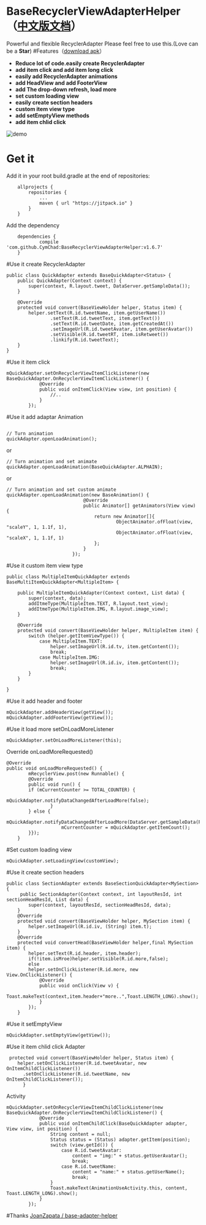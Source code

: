 # BaseRecyclerViewAdapterHelper（[中文版文档](https://github.com/CymChad/BaseRecyclerViewAdapterHelper/blob/master/README-cn.md)）
Powerful and flexible RecyclerAdapter 
Please feel free to use this.(Love can be a **Star**)
#Features（[download apk](https://github.com/CymChad/BaseRecyclerViewAdapterHelper/raw/master/demo_res/demo.apk)）
- **Reduce lot of code.easily create RecyclerAdapter**
- **add item click and add item long click**
- **easily add RecyclerAdapter animations**
- **add HeadView and add FooterView**
- **add The drop-down refresh, load more**
- **set custom loading view**
- **easily create section headers**
- **custom item view type**
- **add setEmptyView methods**
- **add item chlid click**

![demo](https://github.com/CymChad/BaseRecyclerViewAdapterHelper/blob/master/demo_res/demo.gif)
# Get it
Add it in your root build.gradle at the end of repositories:
```
	allprojects {
		repositories {
			...
			maven { url "https://jitpack.io" }
		}
	}
```
Add the dependency
```
	dependencies {
	        compile 'com.github.CymChad:BaseRecyclerViewAdapterHelper:v1.6.7'
	}
```

#Use it create RecyclerAdapter

```
public class QuickAdapter extends BaseQuickAdapter<Status> {
    public QuickAdapter(Context context) {
        super(context, R.layout.tweet, DataServer.getSampleData());
    }

    @Override
    protected void convert(BaseViewHolder helper, Status item) {
        helper.setText(R.id.tweetName, item.getUserName())
                .setText(R.id.tweetText, item.getText())
                .setText(R.id.tweetDate, item.getCreatedAt())
                .setImageUrl(R.id.tweetAvatar, item.getUserAvatar())
                .setVisible(R.id.tweetRT, item.isRetweet())
                .linkify(R.id.tweetText);
    }
}
```
#Use it item click
```
mQuickAdapter.setOnRecyclerViewItemClickListener(new BaseQuickAdapter.OnRecyclerViewItemClickListener() {
            @Override
            public void onItemClick(View view, int position) {
                //..
            }
        });
```
#Use it add adaptar Animation

```

// Turn animation
quickAdapter.openLoadAnimation();
```
or
```
// Turn animation and set animate
quickAdapter.openLoadAnimation(BaseQuickAdapter.ALPHAIN);
```
or
```
// Turn animation and set custom animate
quickAdapter.openLoadAnimation(new BaseAnimation() {
                            @Override
                            public Animator[] getAnimators(View view) {
                                return new Animator[]{
                                        ObjectAnimator.ofFloat(view, "scaleY", 1, 1.1f, 1),
                                        ObjectAnimator.ofFloat(view, "scaleX", 1, 1.1f, 1)
                                };
                            }
                        });
```
#Use it custom item view type
```
public class MultipleItemQuickAdapter extends BaseMultiItemQuickAdapter<MultipleItem> {

    public MultipleItemQuickAdapter(Context context, List data) {
        super(context, data);
        addItmeType(MultipleItem.TEXT, R.layout.text_view);
        addItmeType(MultipleItem.IMG, R.layout.image_view);
    }

    @Override
    protected void convert(BaseViewHolder helper, MultipleItem item) {
        switch (helper.getItemViewType()) {
            case MultipleItem.TEXT:
                helper.setImageUrl(R.id.tv, item.getContent());
                break;
            case MultipleItem.IMG:
                helper.setImageUrl(R.id.iv, item.getContent());
                break;
        }
    }

}
```
#Use it add header and footer
```
mQuickAdapter.addHeaderView(getView());
mQuickAdapter.addFooterView(getView());
```
#Use it load more
setOnLoadMoreListener
```
mQuickAdapter.setOnLoadMoreListener(this);
```
Override onLoadMoreRequested()
```
@Override
public void onLoadMoreRequested() {
        mRecyclerView.post(new Runnable() {
        @Override
        public void run() {
        if (mCurrentCounter >= TOTAL_COUNTER) {
                    mQuickAdapter.notifyDataChangedAfterLoadMore(false);
                }
        } else {
                    mQuickAdapter.notifyDataChangedAfterLoadMore(DataServer.getSampleData(PAGE_SIZE),true);
                    mCurrentCounter = mQuickAdapter.getItemCount();
        }});
    }
```
#Set custom loading view
```
mQuickAdapter.setLoadingView(customView);
```
#Use it create section headers
```
public class SectionAdapter extends BaseSectionQuickAdapter<MySection> {
     public SectionAdapter(Context context, int layoutResId, int sectionHeadResId, List data) {
        super(context, layoutResId, sectionHeadResId, data);
    }
    @Override
    protected void convert(BaseViewHolder helper, MySection item) {
        helper.setImageUrl(R.id.iv, (String) item.t);
    }
    @Override
    protected void convertHead(BaseViewHolder helper,final MySection item) {
        helper.setText(R.id.header, item.header);
        if(!item.isMroe)helper.setVisible(R.id.more,false);
        else
        helper.setOnClickListener(R.id.more, new View.OnClickListener() {
            @Override
            public void onClick(View v) {
                Toast.makeText(context,item.header+"more..",Toast.LENGTH_LONG).show();
            }
        });
    }
```
#Use it setEmptyView
```
mQuickAdapter.setEmptyView(getView());
```
#Use it item chlid click
Adapter
```
 protected void convert(BaseViewHolder helper, Status item) {
    helper.setOnClickListener(R.id.tweetAvatar, new OnItemChildClickListener())
      .setOnClickListener(R.id.tweetName, new OnItemChildClickListener());
      }
```
Activity
```
mQuickAdapter.setOnRecyclerViewItemChildClickListener(new BaseQuickAdapter.OnRecyclerViewItemChildClickListener() {
            @Override
            public void onItemChildClick(BaseQuickAdapter adapter, View view, int position) {
                String content = null;
                Status status = (Status) adapter.getItem(position);
                switch (view.getId()) {
                    case R.id.tweetAvatar:
                        content = "img:" + status.getUserAvatar();
                        break;
                    case R.id.tweetName:
                        content = "name:" + status.getUserName();
                        break;
                }
                Toast.makeText(AnimationUseActivity.this, content, Toast.LENGTH_LONG).show();
            }
        });
```

#Thanks
[JoanZapata / base-adapter-helper](https://github.com/JoanZapata/base-adapter-helper)
